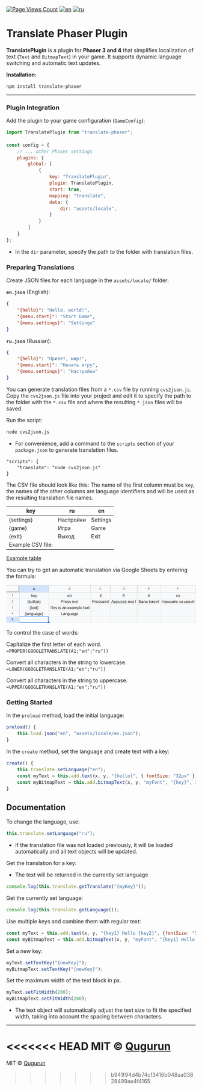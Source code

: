 [![Page Views Count](https://badges.toozhao.com/badges/01JVJ9DZTC41VE8M88F7J1M5CA/green.svg)](https://badges.toozhao.com/stats/01JVJ9DZTC41VE8M88F7J1M5CA "Get your own page views count badge on badges.toozhao.com")
[![en](https://img.shields.io/badge/lang-en-red.svg)](https://github.com/Qugurun/translate-phaser/blob/main/README.md)
[![ru](https://img.shields.io/badge/lang-ru-green.svg)](https://github.com/Qugurun/translate-phaser/blob/main/README.ru.md)

# **Translate Phaser Plugin**

**TranslatePlugin** is a plugin for **Phaser 3 and 4** that simplifies localization of text (`Text` and `BitmapText`) in your game. It supports dynamic language switching and automatic text updates.

**Installation:**

```bash
npm install translate-phaser
```

---
### **Plugin Integration**

Add the plugin to your game configuration (`GameConfig`):

```javascript
import TranslatePlugin from "translate-phaser";

const config = {
    // ... other Phaser settings
    plugins: {
        global: [
            {
                key: "TranslatePlugin",
                plugin: TranslatePlugin,
                start: true,
                mapping: "translate",
                data: {
                    dir: "assets/locale",
                }
            }
        ]
    }
};
```

- In the `dir` parameter, specify the path to the folder with translation files.
### **Preparing Translations**

Create JSON files for each language in the `assets/locale/` folder:

**`en.json`** (English):

```json
{
    "{hello}": "Hello, world!",
    "{menu.start}": "Start Game",
    "{menu.settings}": "Settings"
}
```

**`ru.json`** (Russian):

```json
{
    "{hello}": "Привет, мир!",
    "{menu.start}": "Начать игру",
    "{menu.settings}": "Настройки"
}
```

You can generate translation files from a `*.csv` file by running `cvs2json.js`. Copy the `cvs2json.js` file into your project and edit it to specify the path to the folder with the `*.csv` file and where the resulting `*.json` files will be saved.

Run the script:

```bash
node cvs2json.js
```

- For convenience, add a command to the `scripts` section of your `package.json` to generate translation files.
  
```
"scripts": {
    "translate": "node cvs2json.js"
}
```

The CSV file should look like this: The name of the first column must be `key`, the names of the other columns are language identifiers and will be used as the resulting translation file names.

|key|ru|en|
|---|---|---|
|{settings}|Настройки|Settings|
|{game}|Игра|Game|
|{exit}|Выход|Exit|
|Example CSV file:|||

[Example table](https://docs.google.com/spreadsheets/d/11lQEBhEIqXbmaXeNp7G18mlrq2J0pNZCpmwcyrIc_wk/edit?usp=sharing "https://docs.google.com/spreadsheets/d/11lQEBhEIqXbmaXeNp7G18mlrq2J0pNZCpmwcyrIc_wk/edit?usp=sharing")

You can try to get an automatic translation via Google Sheets by entering the formula:

![google_table.gif](https://github.com/Qugurun/translate-phaser/blob/main/google_table.gif)

To control the case of words:

Capitalize the first letter of each word.  
`=PROPER(GOOGLETRANSLATE(A1;"en";"ru"))`

Convert all characters in the string to lowercase.  
`=LOWER(GOOGLETRANSLATE(A1;"en";"ru"))`

Convert all characters in the string to uppercase.  
`=UPPER(GOOGLETRANSLATE(A1;"en";"ru"))`
### **Getting Started**

In the `preload` method, load the initial language:

```javascript
preload() {
    this.load.json("en", "assets/locale/en.json");
}
```

In the `create` method, set the language and create text with a key:

```javascript
create() {
    this.translate.setLanguage("en");
    const myText = this.add.text(x, y, "{hello}", { fontSize: "32px" });
    const myBitmapText = this.add.bitmapText(x, y, "myFont", "{key}", 32);
}
```

## **Documentation**

To change the language, use:

```javascript
this.translate.setLanguage("ru");
```

- If the translation file was not loaded previously, it will be loaded automatically and all text objects will be updated.

Get the translation for a key: 
- The text will be returned in the currently set language

```javascript
console.log(this.translate.getTranslate("{myKey}"));
```

Get the currently set language:

```javascript
console.log(this.translate.getLanguage());
```

Use multiple keys and combine them with regular text:

```js
const myText = this.add.text(x, y, "{key1} Hello {key2}", {fontSize: "50px"});
const myBitmapText = this.add.bitmapText(x, y, "myFont", "{key1} Hello {key2}", 32);
```

Set a new key:

```javascript
myText.setTextKey("{newKey}");
myBitmapText.setTextKey("{newKey}");
```

Set the maximum width of the text block in px.

```javascript
myText.setFitWidth(200);
myBitmapText.setFitWidth(200);
```

- The text object will automatically adjust the text size to fit the specified width, taking into account the spacing between characters.

---

<<<<<<< HEAD
MIT © [Qugurun](https://github.com/Qugurun) 
=======
MIT © [Qugurun](https://github.com/Qugurun) 
>>>>>>> b941f94d4b74cf3416b048aa03828499ae4f4165
